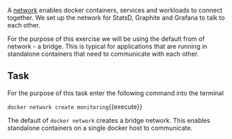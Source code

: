 
A [network](https://docs.docker.com/engine/reference/commandline/network_create/#connect-containers) enables docker containers, services and workloads to connect together. We set up the network for StatsD, Graphite and Grafana to talk to each other. 

For the purpose of this exercise we will be using the default from of network - a bridge. This is typical for applications that are running in standalone containers that need to communicate with each other. 

## Task

For the purpose of this task enter the following command into the terminal

`docker network create monitoring`{{execute}}

The default of `docker network` creates a bridge network. This enables standalone containers on a single docker host to communicate.
